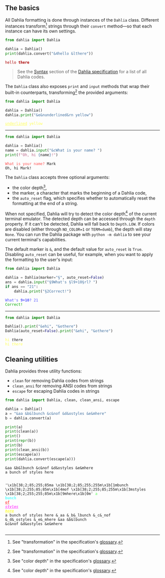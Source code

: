 <style>
  .dh2 { color: #0a0; }
  .dh4 { color: #a00; }
  .dh9 { color: #55f; }
  .dha { color: #5f5; }
  .dhb { color: #5ff; }
  .dhc { color: #f55; }
  .dhd { color: #f5f; }
  .dhe { color: #ff5; }
  .dhl { font-weight: bold; }
  .dhm { text-decoration: line-through; }
  .dhn { text-decoration: underline; }
  .dho { font-style: italic; }
  .dimmed { color: #919199; }
</style>

## The basics

All Dahlia formatting is done through instances of the `Dahlia` class. Different
instances transform[^1] strings through their `convert` method—so that each
instance can have its own settings.

```py
from dahlia import Dahlia

dahlia = Dahlia()
print(dahlia.convert("&4hello &lthere"))
```
<div class="highlight"><pre><code><span class="dh4">hello <span class="dhl">there</span></span></code></pre></div>

> See the [Syntax] section of the [Dahlia specification] for a list of all Dahlia
codes.

The `Dahlia` class also exposes `print` and `input` methods that wrap their
built-in counterparts, transforming[^1] the provided arguments:
```py
from dahlia import Dahlia

dahlia = Dahlia()
dahlia.print("&e&nunderlined&rn yellow")
```
<div class="highlight"><pre><code><span class="dhe"><span class="dhn">underlined</span> yellow</span></code></pre></div>

[^1]: See "transformation" in the specification's [glossary].

---

```py
from dahlia import Dahlia

dahlia = Dahlia()
name = dahlia.input("&cWhat is your name? ")
print(f"Oh, hi {name}!")
```
<div class="highlight"><pre><code><span class="dhc">What is your name? </span>Mark
Oh, hi Mark!</code></pre></div>

The `Dahlia` class accepts three optional arguments:

* the color depth[^2],
* the marker, a character that marks the beginning of a Dahlia code,
* the `auto_reset` flag, which specifies whether to automatically reset the
  formatting at the end of a string.

When not specified, Dahlia will try to detect the color depth[^2] of the current
terminal emulator. The detected depth can be accessed through the `depth`
property. If it can't be detected, Dahlia will fall back to `Depth.LOW`. If
colors are disabled (either through `NO_COLOR=1` or `TERM=dumb`), the depth will
stay `None`. You can run the Dahlia package with `python -m dahlia` to see your
current terminal's capabilities.

[^2]: See "color depth" in the specification's [glossary].

The default marker is `&`, and the default value for `auto_reset` is `True`.
Disabling `auto_reset` can be useful, for example, when you want to apply the
formatting to the user's input:
```py
from dahlia import Dahlia

dahlia = Dahlia(marker="§", auto_reset=False)
ans = dahlia.input("§9What's §l9+10§rl? ")
if ans == "21":
    dahlia.print("§2Correct!")
```
<div class="highlight"><pre><code><span class="dh9">What's <span class="dhl">9+10</span>? 21</span>
<span class="dh2">Correct!</span></code></pre></div>

---

```py
from dahlia import Dahlia

Dahlia().print("&ehi", "&othere")
Dahlia(auto_reset=False).print("&ehi", "&othere")
```
<div class="highlight"><pre><code><span class="dhe">hi</span> <span class="dho">there</span>
<span class="dhe">hi <span class="dho">there</span></span></code></pre></div>



## Cleaning utilities
Dahlia provides three utility functions:
* `clean` for removing Dahlia codes from strings
* `clean_ansi` for removing ANSI codes from strings
* `escape` for escaping Dahlia codes in strings
```py
from dahlia import Dahlia, clean, clean_ansi, escape

dahlia = Dahlia()
a = "&aa &b&lbunch &c&nof &d&ostyles &e&mhere"
b = dahlia.convert(a)

print(a)
print(clean(a))
print()
print(repr(b))
print(b)
print(clean_ansi(b))
print(escape(a))
print(dahlia.convert(escape(a)))
```
<div class="highlight"><pre><code>&aa &b&lbunch &c&nof &d&ostyles &e&mhere
a bunch of styles here

'\x1b[38;2;85;255;85ma \x1b[38;2;85;255;255m\x1b[1mbunch \x1b[38;2;255;85;85m\x1b[4mof \x1b[38;2;255;85;255m\x1b[3mstyles \x1b[38;2;255;255;85m\x1b[9mhere\x1b[0m'
<span class="dha">a </span><span class="dhl"><span class="dhb">bunch </span><span class="dhc"><span class="dhn">of </span></span><span class="dho"><span class="dhd"><span class="dhn">styles </span></span><span class="dhe"><span class="dhm"><span class="dhn">here</span></span></span></span></span>
a bunch of styles here
&_aa &_b&_lbunch &_c&_nof &_d&_ostyles &_e&_mhere
&aa &b&lbunch &c&nof &d&ostyles &e&mhere
</code></pre></div>

[glossary]: https://github.com/dahlia-lib/spec/blob/main/SPECIFICATION.md#glossary
[Syntax]: https://github.com/dahlia-lib/spec/blob/main/SPECIFICATION.md#syntax
[Dahlia specification]: https://github.com/dahlia-lib/spec/